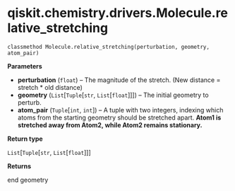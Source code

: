 # qiskit.chemistry.drivers.Molecule.relative\_stretching

`classmethod Molecule.relative_stretching(perturbation, geometry, atom_pair)`

**Parameters**

*   **perturbation** (`float`) – The magnitude of the stretch. (New distance = stretch \* old distance)
*   **geometry** (`List`\[`Tuple`\[`str`, `List`\[`float`]]]) – The initial geometry to perturb.
*   **atom\_pair** (`Tuple`\[`int`, `int`]) – A tuple with two integers, indexing which atoms from the starting geometry should be stretched apart. **Atom1 is stretched away from Atom2, while Atom2 remains stationary.**

**Return type**

`List`\[`Tuple`\[`str`, `List`\[`float`]]]

**Returns**

end geometry
